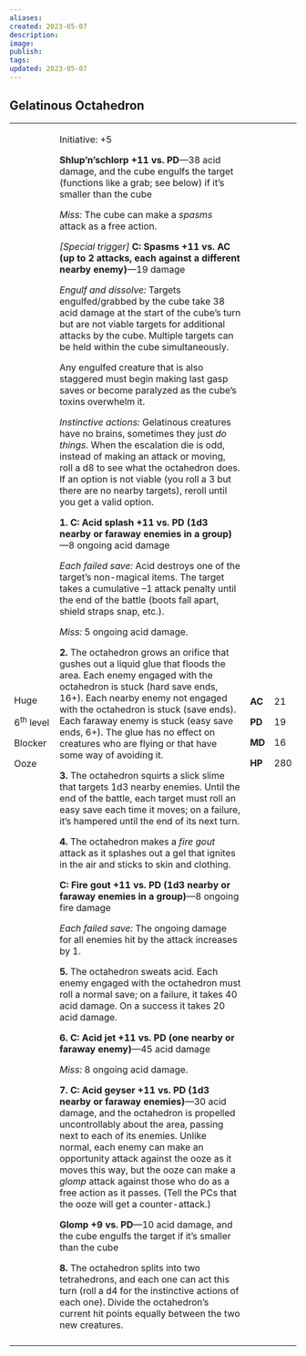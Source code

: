 ```yaml
---
aliases: 
created: 2023-05-07
description: 
image: 
publish: 
tags: 
updated: 2023-05-07
---
```


## Gelatinous Octahedron

<table>
<colgroup>
<col style="width: 16%" />
<col style="width: 71%" />
<col style="width: 5%" />
<col style="width: 6%" />
</colgroup>
<tbody>
<tr class="odd">
<td><p>Huge</p>
<p>6<sup>th</sup> level</p>
<p>Blocker</p>
<p>Ooze</p></td>
<td><p>Initiative: +5</p>
<p><strong>Shlup’n’schlorp +11 vs. PD</strong>—38 acid damage, and the
cube engulfs the target (functions like a grab; see below) if it’s
smaller than the cube</p>
<p><em>Miss:</em> The cube can make a <em>spasms</em> attack as a free
action.</p>
<p><em>[Special trigger]</em> <strong>C: Spasms +11 vs. AC (up to 2
attacks, each against a different nearby enemy)</strong>—19 damage</p>
<p><em>Engulf and dissolve:</em> Targets engulfed/grabbed by the cube
take 38 acid damage at the start of the cube’s turn but are not viable
targets for additional attacks by the cube. Multiple targets can be held
within the cube simultaneously.</p>
<p>Any engulfed creature that is also staggered must begin making last
gasp saves or become paralyzed as the cube’s toxins overwhelm it.</p>
<p><em>Instinctive actions:</em> Gelatinous creatures have no brains,
sometimes they just <em>do things</em>. When the escalation die is odd,
instead of making an attack or moving, roll a d8 to see what the
octahedron does. If an option is not viable (you roll a 3 but there are
no nearby targets), reroll until you get a valid option.</p>
<p><strong>1. C: Acid splash +11 vs. PD (1d3 nearby or faraway enemies
in a group)</strong>—8 ongoing acid damage</p>
<p><em>Each failed save:</em> Acid destroys one of the target’s
non-magical items. The target takes a cumulative –1 attack penalty until
the end of the battle (boots fall apart, shield straps snap, etc.).</p>
<p><em>Miss:</em> 5 ongoing acid damage.</p>
<p><strong>2.</strong> The octahedron grows an orifice that gushes out a
liquid glue that floods the area. Each enemy engaged with the octahedron
is stuck (hard save ends, 16+). Each nearby enemy not engaged with the
octahedron is stuck (save ends). Each faraway enemy is stuck (easy save
ends, 6+). The glue has no effect on creatures who are flying or that
have some way of avoiding it.</p>
<p><strong>3.</strong> The octahedron squirts a slick slime that targets
1d3 nearby enemies. Until the end of the battle, each target must roll
an easy save each time it moves; on a failure, it’s hampered until the
end of its next turn.</p>
<p><strong>4.</strong> The octahedron makes a <em>fire gout</em> attack
as it splashes out a gel that ignites in the air and sticks to skin and
clothing.</p>
<p><strong>C: Fire gout +11 vs. PD (1d3 nearby or faraway enemies in a
group)</strong>—8 ongoing fire damage</p>
<p><em>Each failed save:</em> The ongoing damage for all enemies hit by
the attack increases by 1.</p>
<p><strong>5.</strong> The octahedron sweats acid. Each enemy engaged
with the octahedron must roll a normal save; on a failure, it takes 40
acid damage. On a success it takes 20 acid damage.</p>
<p><strong>6. C: Acid jet +11 vs. PD (one nearby or faraway
enemy)</strong>—45 acid damage</p>
<p><em>Miss:</em> 8 ongoing acid damage.</p>
<p><strong>7. C: Acid geyser +11 vs. PD (1d3 nearby or faraway
enemies)</strong>—30 acid damage, and the octahedron is propelled
uncontrollably about the area, passing next to each of its enemies.
Unlike normal, each enemy can make an opportunity attack against the
ooze as it moves this way, but the ooze can make a <em>glomp</em> attack
against those who do as a free action as it passes. (Tell the PCs that
the ooze will get a counter-attack.)</p>
<p><strong>Glomp +9 vs. PD</strong>—10 acid damage, and the cube engulfs
the target if it’s smaller than the cube</p>
<p><strong>8.</strong> The octahedron splits into two tetrahedrons, and
each one can act this turn (roll a d4 for the instinctive actions of
each one). Divide the octahedron’s current hit points equally between
the two new creatures.</p></td>
<td><p><strong>AC</strong></p>
<p><strong>PD</strong></p>
<p><strong>MD</strong></p>
<p><strong>HP</strong></p></td>
<td><p>21</p>
<p>19</p>
<p>16</p>
<p>280</p></td>
</tr>
<tr class="even">
<td></td>
<td></td>
<td></td>
<td></td>
</tr>
</tbody>
</table>

